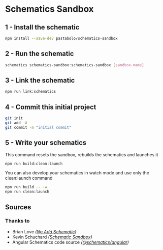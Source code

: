 # Schematics Sandbox

## 1 - Install the schematic

```bash
npm install --save-dev pastabolo/schematics-sandbox
```

## 2 - Run the schematic

```bash
schematics schematics-sandbox:schematics-sandbox [sandbox-name]
```

## 3 - Link the schematic

```bash
npm run link:schematics
```

## 4 - Commit this initial project

```bash
git init
git add -A
git commit -m "initial commit"
```

## 5 - Write your schematics

This command resets the sandbox, rebuilds the schematics and launches it

```bash
npm run build:clean:launch
```

You can also develop your schematics in watch mode and use only the clean:launch command

```bash
npm run build -- -w
npm run clean:launch
```

## Sources

### Thanks to

- Brian Love _([Ng Add Schematic](https://brianflove.com/2018/12/15/ng-add-schematic/))_
- Kevin Schuchard _([Schematic Sandbox](https://www.kevinschuchard.com/blog/2018-11-20-schematic-sandbox/))_
- Angular Schematics code source _([@schematics/angular](https://github.com/angular/angular-cli/tree/master/packages/schematics/angular))_
